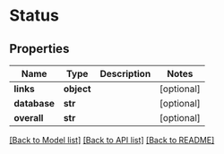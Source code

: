 # Status

## Properties
Name | Type | Description | Notes
------------ | ------------- | ------------- | -------------
**links** | **object** |  | [optional] 
**database** | **str** |  | [optional] 
**overall** | **str** |  | [optional] 

[[Back to Model list]](../README.md#documentation-for-models) [[Back to API list]](../README.md#documentation-for-api-endpoints) [[Back to README]](../README.md)

